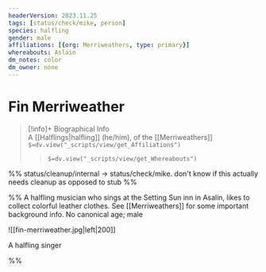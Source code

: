 ```yaml
---
headerVersion: 2023.11.25
tags: [status/check/mike, person]
species: halfling
gender: male
affiliations: [{org: Merriweathers, type: primary}]
whereabouts: Aslain
dm_notes: color
dm_owner: none
---
```

# Fin Merriweather
>[!info]+ Biographical Info  
> A [[Halflings|halfling]] (he/him), of the [[Merriweathers]]  
> `$=dv.view("_scripts/view/get_Affiliations")`  
>> `$=dv.view("_scripts/view/get_Whereabouts")`


%% status/cleanup/internal -> status/check/mike. don't know if this actually needs cleanup as opposed to stub %%

%% A halfling musician who sings at the Setting Sun inn in Asalin, likes to collect colorful leather clothes. See [[Merriweathers]] for some important background info.
No canonical age; male

![[fin-merriweather.jpg|left|200]]

A halfling singer

%%